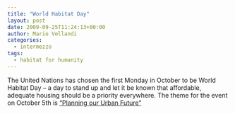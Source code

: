 ```yaml
---
title: "World Habitat Day"
layout: post
date: 2009-09-25T11:24:13+00:00
author: Mario Vellandi
categories:
  - intermezzo
tags:
  - habitat for humanity
---
```

The United Nations has chosen the first Monday in October to be World Habitat Day &#8211; a day to stand up and let it be known that affordable, adequate housing should be a priority everywhere. The theme for the event on October 5th is [&#8220;Planning our Urban Future&#8221;](http://www.unhabitat.org/content.asp?cid=6966&catid=588&typeid=6&subMenuId=0)
